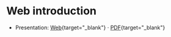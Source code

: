 # Web introduction

- Presentation:
  [Web](https://web-classroom.github.io/heig-vd-web-course/docs/02-course-introduction/index.html){target="\_blank"}
  ·
  [PDF](https://web-classroom.github.io/heig-vd-web-course/docs/02-course-introduction/02-course-introduction-presentation.pdf){target="\_blank"}
